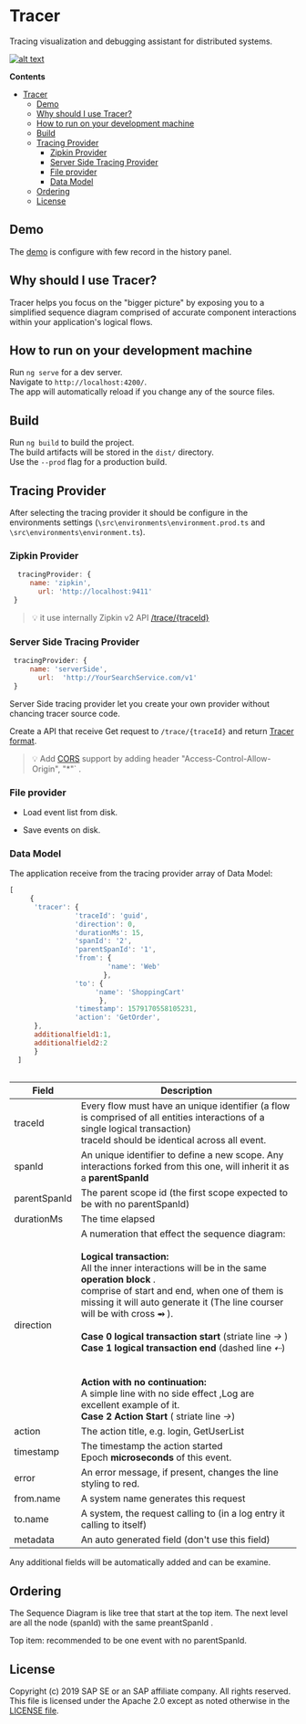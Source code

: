 # Tracer

Tracing visualization and debugging assistant for distributed systems.

[![alt text](https://github.com/sap-staging/Tracer/blob/master/ReadMe/Main2.PNG)](https://tracer-demo.web.app)

**Contents**

- [Tracer](#tracer)
  - [Demo](#demo)
  - [Why should I use Tracer?](#why-should-i-use-tracer)
  - [How to run on your development machine](#how-to-run-on-your-development-machine)
  - [Build](#build)
  - [Tracing Provider](#tracing-provider)
    - [Zipkin Provider](#zipkin-provider)
    - [Server Side Tracing Provider](#server-side-tracing-provider)
    - [File provider](#file-provider)
    - [Data Model](#data-model)
  - [Ordering](#ordering)
  - [License](#license)



## Demo

The [demo](https://tracer-demo.web.app) is configure with few record in the history panel.

## Why should I use Tracer?

Tracer helps you focus on the "bigger picture" by exposing you to a simplified sequence diagram comprised 
of accurate component interactions within your application's logical flows.

## How to run on your development machine

Run `ng serve` for a dev server.  
Navigate to `http://localhost:4200/`.  
The app will automatically reload if you change any of the source files.

## Build

Run `ng build` to build the project.  
The build artifacts will be stored in the `dist/` directory.   
Use the `--prod` flag for a production build.



## Tracing Provider

After selecting the tracing provider it should be configure in the environments settings  (`\src\environments\environment.prod.ts` and `\src\environments\environment.ts`).  

### Zipkin Provider

```javascript
  tracingProvider: {
  	 name: 'zipkin',
	   url: 'http://localhost:9411'
 }
```

> :bulb: it use internally Zipkin v2 API [/trace/{traceId}](https://zipkin.io/zipkin-api/#/default/get_trace__traceId_) 


### Server Side Tracing Provider 

```javascript
 tracingProvider: {
  	 name: 'serverSide',
	   url:  'http://YourSearchService.com/v1'
 }
```

Server Side tracing provider let you create your own provider without chancing tracer source code. 

Create a API that receive Get request to ```/trace/{traceId}``` and return [Tracer format](https://github.com/SAP/Tracer#source-format).

>  :bulb: Add [CORS](https://developer.mozilla.org/en-US/docs/Web/HTTP/CORS) support by adding header "Access-Control-Allow-Origin", "*"` .

### File provider

* Load event list from disk.

* Save events on disk. 

  

### Data Model

The application receive from the tracing provider array of Data Model: 

```javascript
[   
     {
      'tracer': {
                'traceId': 'guid',
                'direction': 0,
                'durationMs': 15,
                'spanId': '2',
                'parentSpanId': '1',
                'from': {
                        'name': 'Web'
                       },
                'to': {
                     'name': 'ShoppingCart'
                      },
                'timestamp': 1579170558105231,
                'action': 'GetOrder',
      },
      additionalfield1:1,
      additionalfield2:2
      }
  ]
  
```

| Field        | Description                                                  |
| ------------ | ------------------------------------------------------------ |
| traceId      | Every flow must have an unique identifier (a flow is comprised of all entities interactions of a single logical transaction)<br />traceId should be identical across all event. |
| spanId       | An unique identifier to define a new scope. Any interactions forked from this one, will inherit it as a **parentSpanId** |
| parentSpanId | The parent scope id (the first scope expected to be with no parentSpanId) |
| durationMs   | The time elapsed                                             |
| direction    | A numeration that effect the sequence diagram:<br /><br />**Logical transaction:**<br />All the inner interactions will be in the same **operation block** .<br />comprise of start and end, when one of them is missing it will auto generate it  (The line courser will be with cross **⥇** ). <br /><br />**Case 0 logical transaction start** (striate line *→* )<br />**Case 1 logical transaction end**   (dashed line *⇠*)<br /> <br /> <br /> **Action with no continuation:** <br />A simple line with no side effect ,Log are excellent example of it.  <br />**Case 2 Action Start** ( striate line *→*) <br /> |
| action       | The action title, e.g. login, GetUserList                    |
| timestamp    | The timestamp the action started <br /> Epoch **microseconds** of this event. |
| error        | An error message, if present, changes the line styling to red. |
| from.name    | A system name generates this request                         |
| to.name      | A system, the request calling to (in a log entry it calling to itself) |
| metadata     | An auto generated field (don't use this field)               |

Any additional fields will be automatically added and can be examine.



## Ordering 

The Sequence Diagram is like tree that start at the top item.
The next level are all the node (spanId) with the same preantSpanId .

Top item: recommended to be one event  with no parentSpanId.

## License

Copyright (c) 2019 SAP SE or an SAP affiliate company. All rights reserved.  
This file is licensed under the Apache 2.0 except as noted otherwise in the [LICENSE file](https://github.com/sap-staging/Tracer/blob/master/LICENSE).
